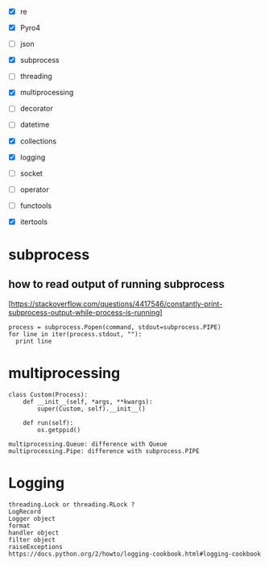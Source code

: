 
- [x] re
- [x] Pyro4
- [ ] json
- [x] subprocess
- [ ] threading
- [x] multiprocessing
- [ ] decorator
- [ ] datetime
- [x] collections
- [x] logging
- [ ] socket 
- [ ] operator
- [ ] functools
- [x] itertools


# subprocess
## how to read output of running subprocess
[https://stackoverflow.com/questions/4417546/constantly-print-subprocess-output-while-process-is-running]
    
    process = subprocess.Popen(command, stdout=subprocess.PIPE)
    for line in iter(process.stdout, ""):
      print line


# multiprocessing
    class Custom(Process):
        def __init__(self, *args, **kwargs):
            super(Custom, self).__init__()
        
        def run(self):
            os.getppid()
    
    multiprocessing.Queue: difference with Queue
    multiprocessing.Pipe: difference with subprocess.PIPE



# Logging
    threading.Lock or threading.RLock ?
    LogRecord
    Logger object
    format
    handler object
    filter object
    raiseExceptions
    https://docs.python.org/2/howto/logging-cookbook.html#logging-cookbook
